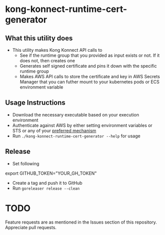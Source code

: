 # kong-konnect-runtime-cert-generator

## What this utility does

* This utility makes Kong Konnect API calls to
  * See if the runtime group that you provided as input exists or not. If it does not, then creates one
  * Generates self signed certificate and pins it down with the specific runtime group
  * Makes AWS API calls to store the certificate and key in AWS Secrets Manager that you can futher mount to your kubernetes pods or ECS environment variable


## Usage Instructions
* Download the necessary executable based on your execution environment
* Authenticate against AWS by either setting environment variables or STS or any of your [preferred mechanism](https://docs.aws.amazon.com/cli/latest/userguide/cli-chap-configure.html)
* Run `./kong-konnect-runtime-cert-generator --help` for usage


## Release

* Set following

export GITHUB_TOKEN="YOUR_GH_TOKEN"

* Create a tag and push it to GitHub
* Run `goreleaser release --clean`

# TODO

Feature requests are as mentioned in the Issues section of this repository. Appreciate pull requests.